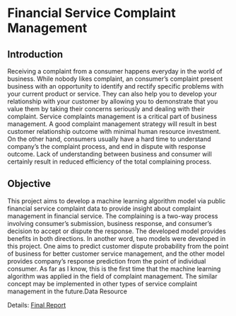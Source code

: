 # Financial Service Complaint Management

## Introduction
Receiving a complaint from a consumer happens everyday in the world of business. While nobody likes complaint, an consumer’s complaint present business with an opportunity to identify and rectify specific problems with your current product or service. They can also help you to develop your relationship with your customer by allowing you to demonstrate that you value them by taking their concerns seriously and dealing with their complaint. Service complaints management is a critical part of business management. A good complaint management strategy will result in best customer relationship outcome with minimal human resource investment. On the other hand, consumers usually have  a hard time to understand company’s the complaint process, and end in dispute with response outcome.  Lack of understanding between business and consumer will certainly result in reduced efficiency of the total complaining process.

## Objective
This project aims to develop a machine learning algorithm model via public financial service complaint data to provide insight about complaint management in financial service. The complaining is a two-way process involving consumer’s submission, business response, and consumer’s decision to accept or dispute the response. The developed model provides benefits in both directions. In another word, two models were developed in this project. One aims to predict customer dispute probability from the point of business for better customer service management, and the other model provides company’s response prediction from the point of individual consumer. As far as I know, this is the first time that the machine learning algorithm was applied in the field of complaint management. The similar concept may be implemented in other types of service complaint management in the future.Data Resource

Details: [Final Report](ipynb/final_report.pdf)
